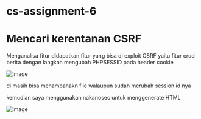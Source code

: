 # cs-assignment-6

# Mencari kerentanan CSRF

Menganalisa fitur didapatkan fitur yang bisa di exploit CSRF yaitu fitur crud berita dengan langkah mengubah PHPSESSID pada header cookie

![image](https://user-images.githubusercontent.com/6330046/188508424-03009412-fab9-4f7a-85e0-96f17f3e5f4b.png)

di masih bisa menambahakn file walaupun sudah merubah session id nya

kemudian saya menggunakan nakanosec untuk menggenerate HTML 

![image](https://user-images.githubusercontent.com/6330046/188522688-961a1123-c33f-473d-9962-17e410d8b48d.png)






